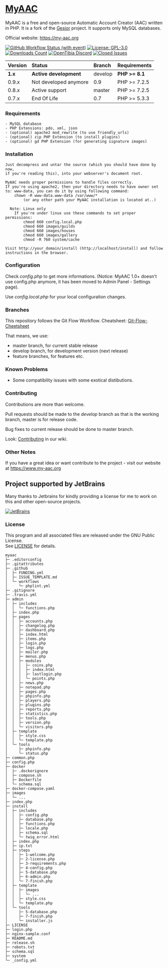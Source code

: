 # [MyAAC](https://my-aac.org)

MyAAC is a free and open-source Automatic Account Creator (AAC) written in PHP. It is a fork of the [Gesior](https://github.com/gesior/Gesior2012) project. It supports only MySQL databases.

Official website: https://my-aac.org

[![GitHub Workflow Status (with event)](https://img.shields.io/github/actions/workflow/status/slawkens/myaac/cypress.yml)](https://github.com/slawkens/myaac/actions)
[![License: GPL-3.0](https://img.shields.io/github/license/slawkens/myaac)](https://opensource.org/licenses/gpl-license)
[![Downloads Count](https://img.shields.io/github/downloads/slawkens/myaac/total)](https://github.com/slawkens/myaac/releases)
[![OpenTibia Discord](https://img.shields.io/discord/288399552581468162)](https://discord.gg/2J39Wus)
[![Closed Issues](https://img.shields.io/github/issues-closed-raw/slawkens/myaac)](https://github.com/slawkens/myaac/issues?q=is%3Aissue+is%3Aclosed)

| Version | Status                 | Branch  | Requirements   |
|:--------|:-----------------------|:--------|:---------------|
| **1.x** | **Active development** | develop | **PHP >= 8.1** |
| 0.9.x   | Not developed anymore  | 0.9     | PHP >= 7.2.5   |
| 0.8.x   | Active support         | master  | PHP >= 7.2.5   |
| 0.7.x   | End Of Life            | 0.7     | PHP >= 5.3.3   |

### Requirements

	- MySQL database
	- PHP Extensions: pdo, xml, json
	- (optional) apache2 mod_rewrite (to use friendly_urls)
	- (optional) zip PHP Extension (to install plugins)
	- (optional) gd PHP Extension (for generating signature images)

### Installation

	Just decompress and untar the source (which you should have done by now,
	if you're reading this), into your webserver's document root.

	MyAAC needs proper permissions to handle files correctly.
	If you're using apache2, then your directory needs to have owner set to: www-data, you can do it by using following command:
		chown -R www-data.www-data /var/www/*
			(or any other path your MyAAC installation is located at..)

	  Note: Linux only
		If you're under linux use these commands to set proper permissions:
			chmod 660 config.local.php
			chmod 660 images/guilds
			chmod 660 images/houses
			chmod 660 images/gallery
			chmod -R 760 system/cache

	Visit http://your_domain/install (http://localhost/install) and follow instructions in the browser.

### Configuration

Check *config.php* to get more informations. (Notice: MyAAC 1.0+ doesn't use config.php anymore, it has been moved to Admin Panel - Settings page).

Use *config.local.php* for your local configuration changes.

### Branches

This repository follows the Git Flow Workflow.
Cheatsheet: [Git-Flow-Cheetsheet](https://danielkummer.github.io/git-flow-cheatsheet)

That means, we use:
* master branch, for current stable release
* develop branch, for development version (next release)
* feature branches, for features etc.

### Known Problems

- Some compatibility issues with some exotical distibutions.

### Contributing

Contributions are more than welcome. 

Pull requests should be made to the *develop* branch as that is the working branch, master is for release code.  

Bug fixes to current release should be done to master branch.

Look: [Contributing](https://github.com/otsoft/myaac/wiki/Contributing) in our wiki.

### Other Notes

If you have a great idea or want contribute to the project - visit our website at https://www.my-aac.org

## Project supported by JetBrains

Many thanks to Jetbrains for kindly providing a license for me to work on this and other open-source projects.

[![JetBrains](https://resources.jetbrains.com/storage/products/company/brand/logos/jb_beam.svg)](https://www.jetbrains.com/?from=https://github.com/slawkens)

### License

This program and all associated files are released under the GNU Public License.  
See [LICENSE](https://github.com/slawkens/myaac/blob/master/LICENSE) for details.

```
myaac
├─ .editorconfig
├─ .gitattributes
├─ .github
│  ├─ FUNDING.yml
│  ├─ ISSUE_TEMPLATE.md
│  └─ workflows
│     └─ phplint.yml
├─ .gitignore
├─ .travis.yml
├─ admin
│  ├─ includes
│  │  └─ functions.php
│  ├─ index.php
│  ├─ pages
│  │  ├─ accounts.php
│  │  ├─ changelog.php
│  │  ├─ dashboard.php
│  │  ├─ index.html
│  │  ├─ items.php
│  │  ├─ login.php
│  │  ├─ logs.php
│  │  ├─ mailer.php
│  │  ├─ menus.php
│  │  ├─ modules
│  │  │  ├─ coins.php
│  │  │  ├─ index.html
│  │  │  ├─ lastlogin.php
│  │  │  └─ points.php
│  │  ├─ news.php
│  │  ├─ notepad.php
│  │  ├─ pages.php
│  │  ├─ phpinfo.php
│  │  ├─ players.php
│  │  ├─ plugins.php
│  │  ├─ reports.php
│  │  ├─ statistics.php
│  │  ├─ tools.php
│  │  ├─ version.php
│  │  └─ visitors.php
│  ├─ template
│  │  ├─ style.css
│  │  └─ template.php
│  └─ tools
│     ├─ phpinfo.php
│     └─ status.php
├─ common.php
├─ config.php
├─ docker
│  ├─ .dockerignore
│  ├─ compose.sh
│  ├─ Dockerfile
│  └─ schema.sql
├─ docker-compose.yaml
├─ images
│  └─ ...
├─ index.php
├─ install
│  ├─ includes
│  │  ├─ config.php
│  │  ├─ database.php
│  │  ├─ functions.php
│  │  ├─ locale.php
│  │  ├─ schema.sql
│  │  └─ twig_error.html
│  ├─ index.php
│  ├─ ip.txt
│  ├─ steps
│  │  ├─ 1-welcome.php
│  │  ├─ 2-license.php
│  │  ├─ 3-requirements.php
│  │  ├─ 4-config.php
│  │  ├─ 5-database.php
│  │  ├─ 6-admin.php
│  │  └─ 7-finish.php
│  ├─ template
│  │  ├─ images
│  │  │  └─ ...
│  │  ├─ style.css
│  │  └─ template.php
│  └─ tools
│     ├─ 5-database.php
│     ├─ 7-finish.php
│     └─ installer.js
├─ LICENSE
├─ login.php
├─ nginx-sample.conf
├─ README.md
├─ release.sh
├─ robots.txt
├─ schema.sql
├─ system
└─ _config.yml

```